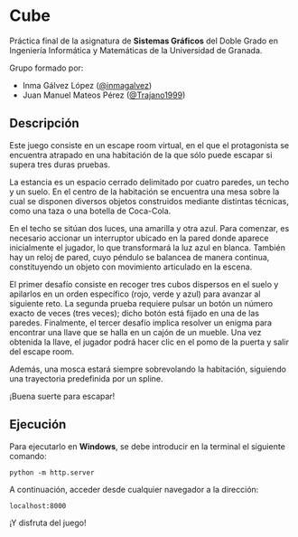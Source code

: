 # Cube

Práctica final de la asignatura de **Sistemas Gráficos** del Doble Grado en Ingeniería Informática y Matemáticas de la Universidad de Granada.

Grupo formado por:
- Inma Gálvez López ([@inmagalvez](https://github.com/inmagalvez))
- Juan Manuel Mateos Pérez ([@Trajano1999](https://github.com/Trajano1999))

## Descripción

Este juego consiste en un escape room virtual, en el que el protagonista se encuentra atrapado en una habitación de la que sólo puede escapar si supera tres duras pruebas.

La estancia es un espacio cerrado delimitado por cuatro paredes, un techo y un suelo. En el centro de la habitación se encuentra una mesa sobre la cual se disponen diversos objetos construidos mediante distintas técnicas, como una taza o una botella de Coca-Cola.

En el techo se sitúan dos luces, una amarilla y otra azul. Para comenzar, es necesario accionar un interruptor ubicado en la pared donde aparece inicialmente el jugador, lo que transformará la luz azul en blanca. También hay un reloj de pared, cuyo péndulo se balancea de manera continua, constituyendo un objeto con movimiento articulado en la escena.

El primer desafío consiste en recoger tres cubos dispersos en el suelo y apilarlos en un orden específico (rojo, verde y azul) para avanzar al siguiente reto. La segunda prueba requiere pulsar un botón un número exacto de veces (tres veces); dicho botón está fijado en una de las paredes. Finalmente, el tercer desafío implica resolver un enigma para encontrar una llave que se halla en un cajón de un mueble. Una vez obtenida la llave, el jugador podrá hacer clic en el pomo de la puerta y salir del escape room.

Además, una mosca estará siempre sobrevolando la habitación, siguiendo una trayectoria predefinida por un spline.

¡Buena suerte para escapar!

## Ejecución

Para ejecutarlo en **Windows**, se debe introducir en la terminal el siguiente comando:

``python -m http.server``

A continuación, acceder desde cualquier navegador a la dirección:

``localhost:8000``

¡Y disfruta del juego!
